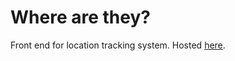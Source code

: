 # Where are they?
Front end for location tracking system. Hosted [here](https://jfl110.github.io/where-are-they/).
